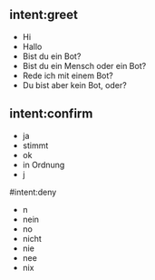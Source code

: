 ## intent:greet
- Hi
- Hallo
- Bist du ein Bot? 
- Bist du ein Mensch oder ein Bot? 
- Rede ich mit einem Bot? 
- Du bist aber kein Bot, oder?

## intent:confirm
- ja
- stimmt
- ok
- in Ordnung
- j

#intent:deny
- n
- nein
- no
- nicht
- nie
- nee
- nix
